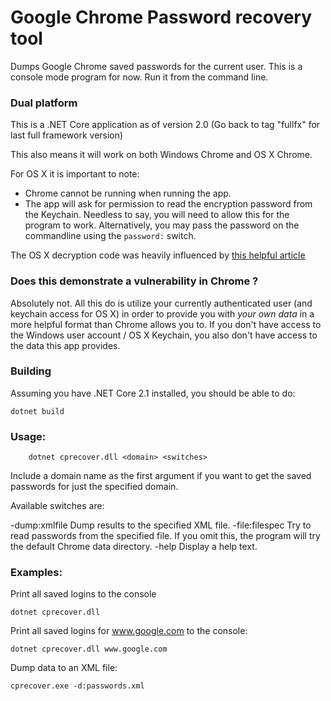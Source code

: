 ﻿# Google Chrome Password recovery tool

Dumps Google Chrome saved passwords for the current user.
This is a console mode program for now. Run it from the command line.


### Dual platform
This is a .NET Core application as of version 2.0 (Go back to tag "fullfx" for last full framework version)

This also means it will work on both Windows Chrome and OS X Chrome. 

For OS X it is important to note:
* Chrome cannot be running when running the app.
* The app will ask for permission to read the encryption password from the Keychain. Needless to
say, you will need to allow this for the program to work. Alternatively, you may pass the password on the commandline using the `password:` switch.

The OS X decryption code was heavily influenced by [this helpful article](http://docs.ioin.in/writeup/bufferovernoah.com/_2016_10_17_chrome_/index.html)

### Does this demonstrate a vulnerability in Chrome ? 
Absolutely not. All this do is utilize your currently authenticated user (and keychain access for OS X) in order
to provide you with _your own data_ in a more helpful format than Chrome allows you to. If you don't have access to the Windows user account / OS X Keychain,
you also don't have access to the data this app provides.

### Building
Assuming you have .NET Core 2.1 installed, you should be able to do:
```
dotnet build
```

### Usage:
        dotnet cprecover.dll <domain> <switches>

Include a domain name as the first argument if you want to get the
saved passwords for just the specified domain.

Available switches are:

  -dump:xmlfile         Dump results to the specified XML file.
  -file:filespec        Try to read passwords from the specified file.
                        If you omit this, the program will try the default
                        Chrome data directory.
  -help                 Display a help text.


### Examples: 

Print all saved logins to the console
```
dotnet cprecover.dll
``` 

Print all saved logins for www.google.com to the console:
```
dotnet cprecover.dll www.google.com
```  

Dump data to an XML file:
```
cprecover.exe -d:passwords.xml
```
